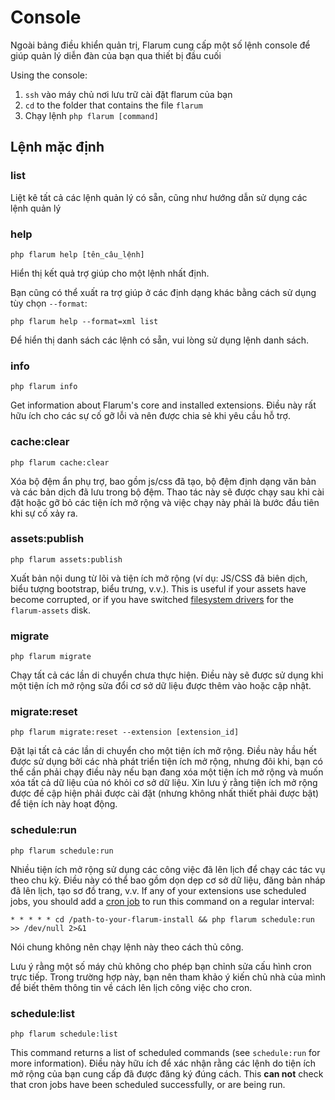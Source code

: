 # Console

Ngoài bảng điều khiển quản trị, Flarum cung cấp một số lệnh console để giúp quản lý diễn đàn của bạn qua thiết bị đầu cuối

Using the console:

1. `ssh` vào máy chủ nơi lưu trữ cài đặt flarum của bạn
2. `cd` to the folder that contains the file `flarum`
3. Chạy lệnh `php flarum [command]`

## Lệnh mặc định

### list

Liệt kê tất cả các lệnh quản lý có sẵn, cũng như hướng dẫn sử dụng các lệnh quản lý

### help

`php flarum help [tên_câu_lệnh]`

Hiển thị kết quả trợ giúp cho một lệnh nhất định.

Bạn cũng có thể xuất ra trợ giúp ở các định dạng khác bằng cách sử dụng tùy chọn <code>--format</code>:

`php flarum help --format=xml list`

Để hiển thị danh sách các lệnh có sẵn, vui lòng sử dụng lệnh danh sách.

### info

`php flarum info`

Get information about Flarum's core and installed extensions. Điều này rất hữu ích cho các sự cố gỡ lỗi và nên được chia sẻ khi yêu cầu hỗ trợ.

### cache:clear

`php flarum cache:clear`

Xóa bộ đệm ẩn phụ trợ, bao gồm js/css đã tạo, bộ đệm định dạng văn bản và các bản dịch đã lưu trong bộ đệm. Thao tác này sẽ được chạy sau khi cài đặt hoặc gỡ bỏ các tiện ích mở rộng và việc chạy này phải là bước đầu tiên khi sự cố xảy ra.

### assets:publish

`php flarum assets:publish`

Xuất bản nội dung từ lõi và tiện ích mở rộng (ví dụ: JS/CSS đã biên dịch, biểu tượng bootstrap, biểu trưng, ​​v.v.). This is useful if your assets have become corrupted, or if you have switched [filesystem drivers](extend/filesystem.md) for the `flarum-assets` disk.

### migrate

`php flarum migrate`

Chạy tất cả các lần di chuyển chưa thực hiện. Điều này sẽ được sử dụng khi một tiện ích mở rộng sửa đổi cơ sở dữ liệu được thêm vào hoặc cập nhật.

### migrate:reset

`php flarum migrate:reset --extension [extension_id]`

Đặt lại tất cả các lần di chuyển cho một tiện ích mở rộng. Điều này hầu hết được sử dụng bởi các nhà phát triển tiện ích mở rộng, nhưng đôi khi, bạn có thể cần phải chạy điều này nếu bạn đang xóa một tiện ích mở rộng và muốn xóa tất cả dữ liệu của nó khỏi cơ sở dữ liệu. Xin lưu ý rằng tiện ích mở rộng được đề cập hiện phải được cài đặt (nhưng không nhất thiết phải được bật) để tiện ích này hoạt động.

### schedule:run

`php flarum schedule:run`

Nhiều tiện ích mở rộng sử dụng các công việc đã lên lịch để chạy các tác vụ theo chu kỳ. Điều này có thể bao gồm dọn dẹp cơ sở dữ liệu, đăng bản nháp đã lên lịch, tạo sơ đồ trang, v.v. If any of your extensions use scheduled jobs, you should add a [cron job](https://ostechnix.com/a-beginners-guide-to-cron-jobs/) to run this command on a regular interval:

```
* * * * * cd /path-to-your-flarum-install && php flarum schedule:run >> /dev/null 2>&1
```

Nói chung không nên chạy lệnh này theo cách thủ công.

Lưu ý rằng một số máy chủ không cho phép bạn chỉnh sửa cấu hình cron trực tiếp. Trong trường hợp này, bạn nên tham khảo ý kiến ​​chủ nhà của mình để biết thêm thông tin về cách lên lịch công việc cho cron.

### schedule:list

`php flarum schedule:list`

This command returns a list of scheduled commands (see `schedule:run` for more information). Điều này hữu ích để xác nhận rằng các lệnh do tiện ích mở rộng của bạn cung cấp đã được đăng ký đúng cách. This **can not** check that cron jobs have been scheduled successfully, or are being run.
